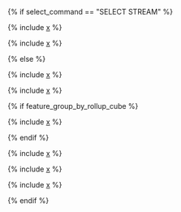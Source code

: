 {% if select_command == "SELECT STREAM" %}

{% include [x](_includes/group_by/general_stream.md) %}

{% include [x](_includes/group_by/having_stream.md) %}

{% else %}

{% include [x](_includes/group_by/general.md) %}

{% include [x](_includes/group_by/session_window.md) %}

{% if feature_group_by_rollup_cube %}

{% include [x](_includes/group_by/rollup_cube_sets.md) %}

{% endif %}

{% include [x](_includes/group_by/distinct.md) %}

{% include [x](_includes/group_by/compact.md) %}

{% include [x](_includes/group_by/having.md) %}

{% endif %}


